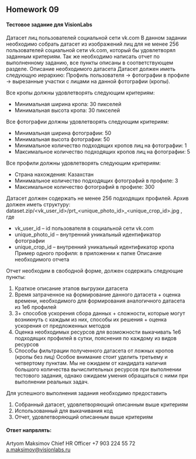 ## Homework 09

#### Тестовое задание для VisionLabs

Датасет лиц пользователей социальной сети vk.com
В данном задании необходимо собрать датасет из изображений лиц для не менее 256
пользователей социальной сети vk.com, который бы удовлетворял заданным критериям.
Так же необходимо написать отчет по выполненному заданию, все пункты описаны в
соответствующем разделе.
Описание необходимого датасета
Датасет должен иметь следующую иерархию:
Профиль пользователя -> фотографии в профиле -> вырезанные участки с лицами на
данной фотографии (кропы).

Все кропы должны удовлетворять следующим критериям:
- Минимальная ширина кропа: 30 пикселей
- Минимальная высота кропа: 30 пикселей

Все фотографии должны удовлетворять следующим критериям:
- Минимальная ширина фотографии: 50
- Минимальная высота фотографии: 50
- Минимальное количество подходящих кропов лиц на фотографии: 1
- Максимальное количество подходящих кропов лиц на фотографии: 5

Все профили должны удовлетворять следующим критериям:
- Страна нахождения: Казахстан
- Минимальное количество подходящих фотографий в профиле: 3
- Максимальное количество фотографий в профиле: 300

Датасет должен содержать не менее 256 подходящих профилей.
Архив должен иметь структуру:
dataset.zip/<vk_user_id>/prt_<unique_photo_id>_<unique_crop_id>.jpg , где
- vk_user_id – id пользователя в социальной сети vk.com
- unique_photo_id – внутренний уникальный идентификатор фотографии
- unique_crop_id – внутренний уникальный идентификатор кропа
Пример одного профиля: в приложении к папке
Описание необходимого отчета

Отчет необходим в свободной форме, должен содержать следующие пункты:
1. Краткое описание этапов выгрузки датасета
2. Время затраченное на формирование данного датасета + оценка времени,
необходимого для формирования аналогичного датасета из 1e6 профилей
3. 3+ способов ускорения сбора данных + сложности, которые могут возникнуть с
каждым из них, способы их решения + оценка ускорения от предложенных методов
4. Оценка необходимых ресурсов для возможности выкачивать 1e6 подходящих
профилей в сутки, пояснения по каждому из видов ресурсов
5. Способы фильтрации полученного датасета от ложных кропов (кропы без лиц)
Особое внимание стоит уделить третьему и четвертому пунктам. Мы не ожидаем от
кандидата наличия большого количества вычислительных ресурсов при выполнении
тестового задания, однако ожидаем умения обращаться с ними при выполнении реальных
задач.

Для успешного выполнения задания необходимо предоставить
1. Собранный датасет, удовлетворяющий описанным выше критериям
2. Использованный для выкачивания код
3. Отчет, удовлетворяющий описанным выше критериям

#### Ответ напрвлять:
Artyom Maksimov
Chief HR Officer
+7 903 224 55 72
a.maksimov@visionlabs.ru

